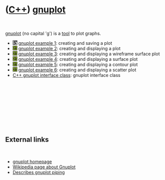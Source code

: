 



 

 

 

 

 

([C++](Cpp.md)) [gnuplot](CppGnuplot.md)
==========================================

 

[gnuplot](CppGnuplot.md) (no capital 'g') is a [tool](Tools.md) to
plot graphs.

-   ![STL](PicStl.png) [gnuplot example 1](CppGnuplotExample1.md):
    creating and saving a plot
-   ![Qt](PicQt.png) [gnuplot example 2](CppGnuplotExample2.md):
    creating and displaying a plot
-   ![Qt](PicQt.png) [gnuplot example 3](CppGnuplotExample3.md):
    creating and displaying a wireframe surface plot
-   ![Qt](PicQt.png) [gnuplot example 4](CppGnuplotExample4.md):
    creating and displaying a surface plot
-   ![Qt](PicQt.png) [gnuplot example 5](CppGnuplotExample5.md):
    creating and displaying a contour plot
-   ![Qt](PicQt.png) [gnuplot example 6](CppGnuplotExample6.md):
    creating and displaying a scatter plot
-   [C++ gnuplot interface class](CppGnuplotInterface.md): gnuplot
    interface class

 

 

 

 

 

External links
--------------

 

-   [gnuplot homepage](http://www.gnuplot.info)
-   [Wikipedia page about Gnuplot](http://en.wikipedia.org/wiki/Gnuplot)
-   [Describes gnuplot
    piping](http://www.physics.drexel.edu/~valliere/PHYS305/basic_graphics/basic_graphics.html)

 

 

 

 

 





 



